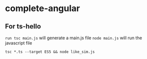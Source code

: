 # complete-angular

## For ts-hello
`run tsc main.js` will generate a main.js file
`node main.js` will run the javascript file

`tsc *.ts --target ES5 && node like_sim.js`